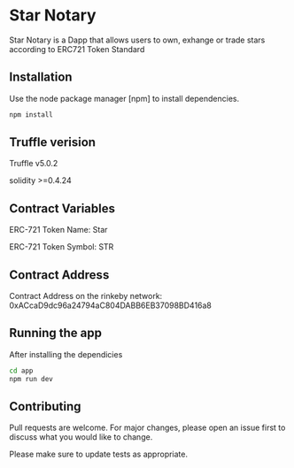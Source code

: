 # Star Notary

Star Notary is a Dapp that allows users to own, exhange or trade stars according to ERC721 Token Standard

## Installation

Use the node package manager [npm] to install dependencies.

```bash
npm install
```

## Truffle verision
Truffle v5.0.2

solidity >=0.4.24

## Contract Variables
ERC-721 Token Name: Star

ERC-721 Token Symbol: STR

## Contract Address
Contract Address on the rinkeby network: 0xACcaD9dc96a24794aC804DABB6EB37098BD416a8

## Running the app

After installing the dependicies

```bash
cd app
npm run dev
```


## Contributing
Pull requests are welcome. For major changes, please open an issue first to discuss what you would like to change.

Please make sure to update tests as appropriate.
